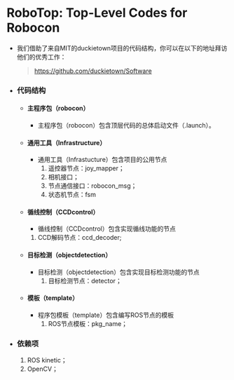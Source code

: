 # RoboTop: Top-Level Codes for Robocon

* 我们借助了来自MIT的duckietown项目的代码结构，你可以在以下的地址拜访他们的优秀工作：
  > https://github.com/duckietown/Software
  
* ### 代码结构

  * #### 主程序包（robocon）
  
    * 主程序包（robocon）包含顶层代码的总体启动文件（.launch）。
    
  * #### 通用工具（Infrastructure）
  
    * 通用工具（Infrastucture）包含项目的公用节点
      1. 遥控器节点：joy_mapper；
      2. 相机接口；
      3. 节点通信接口：robocon_msg；
      4. 状态机节点：fsm

  *  #### 循线控制（CCDcontrol）
  
     * 循线控制（CCDcontrol）包含实现循线功能的节点
      1. CCD解码节点：ccd_decoder;
 
  * #### 目标检测（objectdetection）
  
    * 目标检测（objectdetection）包含实现目标检测功能的节点
      1. 目标检测节点：detector；
  
  * #### 模板（template）
  
    * 程序包模板（template）包含编写ROS节点的模板
      1. ROS节点模板：pkg_name；
      
* ### 依赖项

  1. ROS kinetic；
  2. OpenCV；
